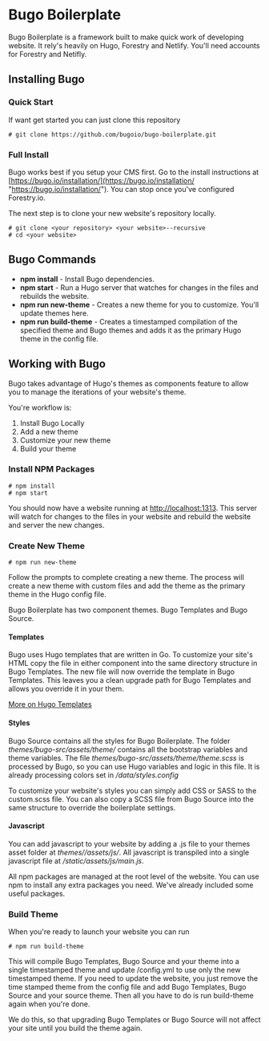 # Bugo Boilerplate

Bugo Boilerplate is a framework built to make quick work of developing website. It rely's heavily on Hugo, Forestry and Netlify. You'll need accounts for Forestry and Netifly.

## Installing Bugo

### Quick Start

If want get started you can just clone this repository

    # git clone https://github.com/bugoio/bugo-boilerplate.git

### Full Install

Bugo works best if you setup your CMS first. Go to the install instructions at [https://bugo.io/installation/](https://bugo.io/installation/ "https://bugo.io/installation/"). You can stop once you've configured Forestry.io.

The next step is to clone your new website's repository locally.

    # git clone <your repository> <your website>--recursive
    # cd <your website>

## Bugo Commands

* **npm install** - Install Bugo dependencies.
* **npm start** - Run a Hugo server that watches for changes in the files and rebuilds the website.
* **npm run new-theme** - Creates a new theme for you to customize. You'll update themes here.
* **npm run build-theme** - Creates a timestamped compilation of the specified theme and Bugo themes and adds it as the primary Hugo theme in the config file.

## Working with Bugo

Bugo takes advantage of Hugo's themes as components feature to allow you to manage the iterations of your website's theme.

You're workflow is:

1. Install Bugo Locally
2. Add a new theme
3. Customize your new theme
4. Build your theme

### Install NPM Packages

    # npm install
    # npm start

You should now have a website running at [http://localhost:1313](http://localhost:1313 "View my site"). This server will watch for changes to the files in your website and rebuild the website and server the new changes.

### Create New Theme

    # npm run new-theme

Follow the prompts to complete creating a new theme. The process will create a new theme with custom files and add the theme as the primary theme in the Hugo config file.

Bugo Boilerplate has two component themes. Bugo Templates and Bugo Source.

#### Templates

Bugo uses Hugo templates that are written in Go. To customize your site's HTML copy the file in either component into the same directory structure in Bugo Templates. The new file will now override the template in Bugo Templates. This leaves you a clean upgrade path for Bugo Templates and allows you override it in your them.

[More on Hugo Templates]()

#### Styles

Bugo Source contains all the styles for Bugo Boilerplate. The folder _themes/bugo-src/assets/theme/_ contains all the bootstrap variables and theme variables. The file _themes/bugo-src/assets/theme/theme.scss_ is processed by Bugo, so you can use Hugo variables and logic in this file. It is already processing colors set in _/data/styles.config_

To customize your website's styles you can simply add CSS or SASS to the custom.scss file. You can also copy a SCSS file from Bugo Source into the same structure to override the boilerplate settings.

#### Javascript

You can add javascript to your website by adding a .js file to your themes asset folder at _themes/<your website>/assets/js/_. All javascript is transpiled into a single javascript file at _/static/assets/js/main.js_.

All npm packages are managed at the root level of the website. You can use npm to install any extra packages you need. We've already included some useful packages.

### Build Theme

When you're ready to launch your website you can run

    # npm run build-theme

This will compile Bugo Templates, Bugo Source and your theme into a single timestamped theme and update /config.yml to use only the new timestamped theme. If you need to update the website, you just remove the time stamped theme from the config file and add Bugo Templates, Bugo Source and your source theme. Then all you have to do is run build-theme again when you're done.

We do this, so that upgrading Bugo Templates or Bugo Source will not affect your site until you build the theme again.
